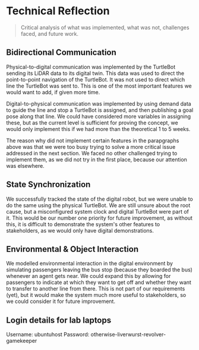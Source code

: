 # Technical Reflection

> Critical analysis of what was implemented, what was not,
> challenges faced, and future work.

## Bidirectional Communication

Physical-to-digital communication was implemented by the TurtleBot sending its
LiDAR data to its digital twin. This data was used to direct the point-to-point
navigation of the TurtleBot. It was not used to direct which line the TurtleBot
was sent to. This is one of the most important features we would want to add, if
given more time.

Digital-to-physical communication was implemented by using demand data to guide
the line and stop a TurtleBot is assigned, and then publishing a goal pose along
that line. We could have considered more variables in assigning these, but as
the current level is sufficient for proving the concept, we would only implement
this if we had more than the theoretical 1 to 5 weeks.

The reason why did not implement certain features in the parapgraphs above was
that we were too busy trying to solve a more critical issue addressed in the
next section. We faced no other challenged trying to implement them, as we did
not try in the first place, because our attention was elsewhere.

## State Synchronization

We successfully tracked the state of the digital robot, but we were unable to do
the same using the physical TurtleBot. We are still unsure about the root cause,
but a misconfigured system clock and digital TurtleBot were part of it. This
would be our number one priority for future improvement, as without this, it is
difficult to demonstrate the system's other features to stakeholders, as we
would only have digital demonstrations.

## Environmental & Object Interaction

We modelled environmental interaction in the digital environment by simulating
passengers leaving the bus stop (because they boarded the bus) whenever an agent
gets near. We could expand this by allowing for passengers to indicate at which
they want to get off and whether they want to transfer to another line from
there. This is not part of our requirements (yet), but it would make the system
much more useful to stakeholders, so we could consider it for future
improvement.

## Login details for lab laptops

Username: ubuntuhost
Password: otherwise-liverwurst-revolver-gamekeeper
